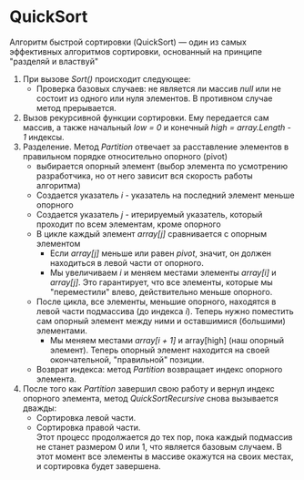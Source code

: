 # QuickSort
Алгоритм быстрой сортировки (QuickSort) — один из самых эффективных алгоритмов сортировки, основанный на принципе "разделяй и властвуй"

1. При вызове *Sort()* происходит следующее:
    - Проверка базовых случаев: не является ли массив *null* или не состоит из одного или нуля элементов. В противном случае метод прерывается.
2. Вызов рекурсивной функции сортировки. Ему передается сам массив, а также начальный *low = 0* и конечный *high = array.Length - 1* индексы.
3. Разделение. Метод *Partition* отвечает за расставление элементов в правильном порядке относительно опорного (pivot)
    - выбирается опорный элемент (выбор элемента по усмотрению разработчика, но от него зависит вся скорость работы алгоритма)
    - Создается указатель *i* - указатель на последний элемент меньше опорного
    - Создается указатель *j* - итерируемый указатель, который проходит по всем элементам, кроме опорного
    - В цикле каждый элемент *array\[j\]* сравнивается с опорным элементом
        - Если *array\[j\]* меньше или равен *pivot*, значит, он должен находиться в левой части от опорного.
        - Мы увеличиваем *i* и меняем местами элементы *array\[i\]* и *array\[j\]*. Это гарантирует, что все элементы, которые мы "переместили" влево, действительно меньше опорного.
    - После цикла, все элементы, меньшие опорного, находятся в левой части подмассива (до индекса *i*). Теперь нужно поместить сам опорный элемент между ними и оставшимися (большими) элементами.
        - Мы меняем местами *array\[i + 1\]* и array\[high\] (наш опорный элемент). Теперь опорный элемент находится на своей окончательной, "правильной" позиции.
    - Возврат индекса: метод *Partition* возвращает индекс опорного элемента.
4. После того как *Partition* завершил свою работу и вернул индекс опорного элемента, метод *QuickSortRecursive* снова вызывается дважды:
    - Сортировка левой части.
    - Сортировка правой части.  
    Этот процесс продолжается до тех пор, пока каждый подмассив не станет размером 0 или 1, что является базовым случаем. В этот момент все элементы в массиве окажутся на своих местах, и сортировка будет завершена.
